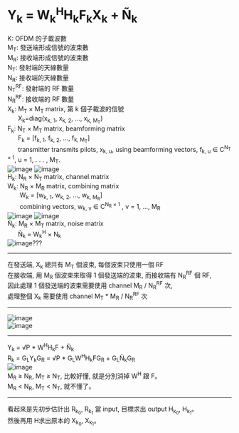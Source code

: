 # Y<sub>k</sub> = W<sub>k</sub><sup>H</sup>H<sub>k</sub>F<sub>k</sub>X<sub>k</sub> + Ñ<sub>k</sub>
K: OFDM 的子載波數  
M<sub>T</sub>: 發送端形成信號的波束數  
M<sub>R</sub>: 接收端形成信號的波束數  
N<sub>T</sub>: 發射端的天線數量  
N<sub>R</sub>: 接收端的天線數量  
N<sub>T</sub><sup>RF</sup>: 發射端的 RF 數量  
N<sub>R</sub><sup>RF</sup>: 接收端的 RF 數量  
X<sub>k</sub>: M<sub>T</sub> × M<sub>T</sub> matrix, 第 k 個子載波的信號  
&nbsp;&nbsp;&nbsp;&nbsp;&nbsp;&nbsp;X<sub>k</sub>=diag(x<sub>k, 1</sub>, x<sub>k, 2</sub>, ..., x<sub>k, M<sub>T</sub></sub>)  
F<sub>k</sub>: N<sub>T</sub> × M<sub>T</sub> matrix, beamforming matrix  
&nbsp;&nbsp;&nbsp;&nbsp;&nbsp;&nbsp;F<sub>k</sub> = [f<sub>k, 1</sub>, f<sub>k, 2</sub>, ..., f<sub>k, M<sub>T</sub></sub>]  
&nbsp;&nbsp;&nbsp;&nbsp;&nbsp;&nbsp;transmitter transmits pilots, x<sub>k, u</sub>, using beamforming vectors, f<sub>k, u</sub> ∈ C<sup>N<sub>T</sub> × 1</sup>, u = 1, . . . , M<sub>T</sub>.  
![image](https://github.com/OuO333333/paper/assets/37506309/bf701a0a-867e-402f-a40d-0a9a2d2e8e82)
![image](https://github.com/OuO333333/paper/assets/37506309/e4d5dbc9-de8d-4c66-a872-1198bc912a50)  
H<sub>k</sub>: N<sub>R</sub> × N<sub>T</sub> matrix, channel matrix  
W<sub>k</sub>: N<sub>R</sub> × M<sub>R</sub> matrix, combining matrix  
&nbsp;&nbsp;&nbsp;&nbsp;&nbsp;&nbsp;&nbsp;W<sub>k</sub> = [w<sub>k, 1</sub>, w<sub>k, 2</sub>, ..., w<sub>k, M<sub>R</sub></sub>]  
&nbsp;&nbsp;&nbsp;&nbsp;&nbsp;&nbsp;&nbsp;combining vectors, w<sub>k, v</sub> ∈ C<sup>N<sub>R</sub> × 1</sup> , v = 1, ..., M<sub>R</sub>  
![image](https://github.com/OuO333333/paper/assets/37506309/427724a9-17b8-4cbc-8ec0-1fe5582f199f)
![image](https://github.com/OuO333333/paper/assets/37506309/9f036727-d641-4231-9980-ba79a88d666b)  
Ñ<sub>k</sub>: M<sub>R</sub> × M<sub>T</sub> matrix, noise matrix  
&nbsp;&nbsp;&nbsp;&nbsp;&nbsp;&nbsp;Ñ<sub>k</sub> = W<sub>k</sub><sup>H</sup> × N<sub>k</sub>  
![image](https://github.com/OuO333333/paper/assets/37506309/9d13af86-0c04-44a6-90d8-a26283e29b1f)???

  
-------------------------------------------------------------  
  
在發送端, X<sub>k</sub> 總共有 M<sub>T</sub> 個波束, 每個波束只使用一個 RF  
在接收端, 用 M<sub>R</sub> 個波束來取得 1 個發送端的波束, 而接收端有 N<sub>R</sub><sup>RF</sup> 個 RF,  
因此處理 1 個發送端的波束需要使用 channel M<sub>R</sub> / N<sub>R</sub><sup>RF</sup> 次,  
處理整個 X<sub>k</sub> 需要使用 channel M<sub>T</sub> * M<sub>R</sub> / N<sub>R</sub><sup>RF</sup> 次
  
-------------------------------------------------------------  
  
![image](https://github.com/OuO333333/paper/assets/37506309/92f8e685-3841-4b06-9fb8-2abe6bffb340)  
![image](https://github.com/OuO333333/paper/assets/37506309/0abea4ce-1978-4e6b-9941-46b647af62ef)
  
-------------------------------------------------------------  

Y<sub>k</sub> = √P * W<sup>H</sup>H<sub>k</sub>F + Ñ<sub>k</sub>  
R<sub>k</sub> = G<sub>L</sub>Y<sub>k</sub>G<sub>R</sub> = √P * G<sub>L</sub>W<sup>H</sup>H<sub>k</sub>FG<sub>R</sub> + G<sub>L</sub>Ñ<sub>k</sub>G<sub>R</sub>  
![image](https://github.com/OuO333333/paper/assets/37506309/c90f8e3e-2e8a-4462-a8e4-2e124923974c)  
M<sub>R</sub> ≥ N<sub>R</sub>, M<sub>T</sub> ≥ N<sub>T</sub>, 比較好懂, 就是分別消掉 W<sup>H</sup> 跟 F。  
M<sub>R</sub> < N<sub>R</sub>, M<sub>T</sub> < N<sub>T</sub>, 就不懂了。  
  
-------------------------------------------------------------  

看起來是先初步估計出 R<sub>k<sub>0</sub></sub>, R<sub>k<sub>1</sub></sub> 當 input, 目標求出 output H<sub>k<sub>0</sub></sub>, H<sub>k<sub>1</sub></sub>。  
然後再用 H求出原本的 X<sub>k<sub>0</sub></sub>, X<sub>k<sub>1</sub></sub>。

